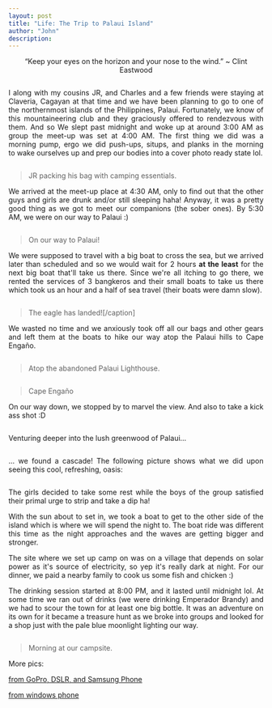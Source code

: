 ```yaml
---
layout: post
title: "Life: The Trip to Palaui Island"
author: "John"
description: 
---
```


<p style="text-align: center;">“Keep your eyes on the horizon and your nose to the wind.” ~ Clint Eastwood</p>
<a href="http://i.imgur.com/LAjOCk9.jpg"><img class="alignnone" src="http://i.imgur.com/LAjOCk9.jpg" alt=""/></a>

<!--more-->

<p align="justify">I along with my cousins JR, and Charles and a few friends were staying at Claveria, Cagayan at that time and we have been planning to go to one of the northernmost islands of the Philippines, Palaui. Fortunately, we know of this mountaineering club and they graciously offered to rendezvous with them. And so We slept past midnight and woke up at around 3:00 AM as group the meet-up was set at 4:00 AM. The first thing we did was a morning pump, ergo we did push-ups, situps, and planks in the morning to wake ourselves up and prep our bodies into a cover photo ready state lol. </p>

<a href="http://i.imgur.com/WJoETka.jpg"><img src="http://i.imgur.com/WJoETka.jpg" alt=""/></a> 

> JR packing his bag with camping essentials.

<p align="justify">We arrived at the meet-up place at 4:30 AM, only to find out that the other guys and girls are drunk and/or still sleeping haha! Anyway, it was a pretty good thing as we got to meet our companions (the sober ones). By 5:30 AM, we were on our way to Palaui :)</p>

<a href="http://i.imgur.com/2DN3AXT.jpg"><img class="" src="http://i.imgur.com/2DN3AXT.jpg" alt=""/></a> 

> On our way to Palaui!

<p align="justify">We were supposed to travel with a big boat to cross the sea, but we arrived later than scheduled and so we would wait for 2 hours <strong>at the least</strong> for the next big boat that'll take us there. Since we're all itching to go there, we rented the services of 3 bangkeros and their small boats to take us there which took us an hour and a half of sea travel (their boats were damn slow).</p>

<a href="http://i.imgur.com/3TTyBQ3.jpg"><img src="http://i.imgur.com/3TTyBQ3.jpg" alt=""/></a> 

> The eagle has landed![/caption]

<p align="justify">We wasted no time and we anxiously took off all our bags and other gears and left them at the boats to hike our way atop the Palaui hills to Cape Engaño.</p>

<a href="http://i.imgur.com/vhAtMSK.jpg"><img src="http://i.imgur.com/vhAtMSK.jpg" alt=""/></a> 

> Atop the abandoned Palaui Lighthouse.

<a href="http://i.imgur.com/h2u7RLe.jpg"><img src="http://i.imgur.com/h2u7RLe.jpg" alt=""/></a> 

> Cape Engaño

<p align="justify">On our way down, we stopped by to marvel the view. And also to take a kick ass shot :D</p>

<a href="http://i.imgur.com/CZFq2ts.jpg"><img class="alignnone" src="http://i.imgur.com/CZFq2ts.jpg" alt="" /></a>

<p align="justify">Venturing deeper into the lush greenwood of Palaui...</p>

<img class="alignnone" src="http://i.imgur.com/IDyAJae.jpg" alt="" />

<p align="justify">... we found a cascade! The following picture shows what we did upon seeing this cool, refreshing, oasis:</p>

<img class="alignnone" src="http://i.imgur.com/MrpMciV.jpg" alt="" />

<p align="justify">The girls decided to take some rest while the boys of the group satisfied their primal urge to strip and take a dip ha!</p>

<p align="justify">With the sun about to set in, we took a boat to get to the other side of the island which is where we will spend the night to. The boat ride was different this time as the night approaches and the waves are getting bigger and stronger.</p>

<p align="justify">The site where we set up camp on was on a village that depends on solar power as it's source of electricity, so yep it's really dark at night. For our dinner, we paid a nearby family to cook us some fish and chicken :) </p>

<p align="justify">The drinking session started at 8:00 PM, and it lasted until midnight lol. At some time we ran out of drinks (we were drinking Emperador Brandy) and we had to scour the town for at least one big bottle. It was an adventure on its own for it became a treasure hunt as we broke into groups and looked for a shop just with the pale blue moonlight lighting our way. </p>

<img src="http://i.imgur.com/qCBFcCw.jpg" alt=""/>

> Morning at our campsite.

More pics:

<a href="http://imgur.com/a/j7UYR#112" target="_blank" rel="noopener">from GoPro, DSLR, and Samsung Phone</a>

<a href="http://imgur.com/a/5eYw5" target="_blank" rel="noopener">from windows phone</a>
